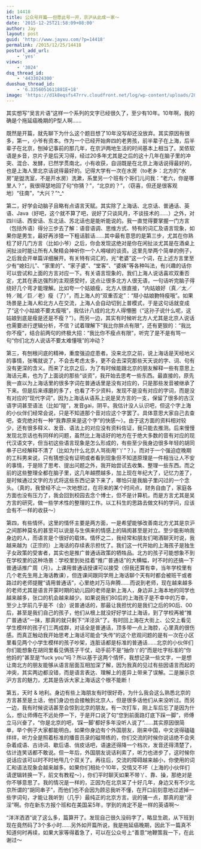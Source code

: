 ```yaml
---
id: 14418
title: 公众号开篇——但愿此号一开，京沪从此成一家～
date: '2015-12-25T21:58:09+08:00'
author: Jay
layout: post
guid: 'http://www.jayxu.com/?p=14418'
permalink: /2015/12/25/14418
posturl_add_url:
    - 'yes'
views:
    - '3024'
dsq_thread_id:
    - '4433024300'
duoshuo_thread_id:
    - '6.3356051611881E+18'
image: 'https://d1k8eqsfs47rrv.cloudfront.net/log/wp-content/uploads/2015/12/201502130907531324.jpg'
---
```


<p class="p1"><span class="s1">其实想写“吴言片语”这样一个系列的文字已经很久了，至少有10年。10年啊，我的确是个拖延癌晚期的P型人啊……</span></p>
<p class="p1"><span class="s1">既然是开篇，就先聊下为什么这个题目想了10年没写却还没放弃。其实原因有很多，第一，小爷有资本。作为一个已经开始奔四的老男孩，前半辈子在上海，后半辈子在北京，刨掉记事前的那几年，在京沪两地生活的时间基本上相当了。吴侬软语是乡音，京片子是后天习得，经过20多年尤其是之后的这十几年在脑子里的冲突、混合、发酵，已然学贯南北，小有收获，自诩既是在北京上海话说得最好的，也是上海人里北京话说得最好的。记得大学有一次在水房（to老乡：北方的“水房”是盥洗室，不是开水房）洗漱，系里另一个班有个哥们儿问我：“老六，你是哪里人？”，我很得瑟地回了句“你猜？”，“北京的？”，（窃喜，但还是很客观地）“往南”，“大兴？”^_^</span></p>
<p class="p1"><span class="s1">第二，好学会动脑子且略有点语言天赋。其实除了上海话、北京话、普通话、英语、Java（好吧，这个就不算了吧，说好了只谈风月，不谈技术的……）之外，对四川话、西安话、东北话、苏北话也是能听能说的。我一直觉得要掌握一门方言（包括外语）得分三步去了解：语音语调、思维方式、特有的词汇及语言现象，如果你是男生，最好再涉猎一下粗话脏话……其中最有意思的是第三步，尤其在你熟稔了好几门方言（比如小爷）之后，你会发现这绝对是你在闲扯淡尤其是在酒桌上闲扯淡时能让所有人聚精会神听你一个人嘚啵的谈资。这里先举两个简单的例子，之后我会开单篇详细展开。有关特有词汇的，光“老婆”这一个词，在上述方言里至少有“媳妇儿”、“家里的”、“家子婆”、“堂客”、“婆姨”等各种叫法，有兴趣的话你可以尝试和上面的方言对应一下。有关语言现象的，我们上海人说话喜欢双重否定，尤其在表达强烈的主观感受时，这点让很多北方人很无语，一句话听完脑子得绕好几个弯才能理解。比如夸一个姑娘瘦，北方人很直接，“内姑娘好（真／太／特／贼／巨／老）瘦（了）”，而上海人的“双重否定”：“搿小姑娘</span><span class="s2">覅</span><span class="s1">特瘦哦”。如果场景是上海人和北方人在交流，上海人会自动切到上普模式，于是这句话就变成了“这个小姑娘不要太瘦哦”，我估计八成的北方人得懵圈（“这孙子说什么呢，这姑娘到底是瘦是还是不瘦？”）。而另一边，其实有时候听北方人尤其是北京人说话也需要进行逻辑分析，不信？试着理解下“我比你胖点有限”，还有更狠的：“我比你不瘦”，结合前两句的终极大招：“我比你不瘦点有限”，听完了是不是有骂一句“你们北方人说话不要太难懂哦”的冲动？</span></p>
<p class="p1"><span class="s1">第三，有刨根问底的精神，重度强迫症患者。没来北京之前，说上海话是天经地义的事情，张嘴就说了，不会去考虑太多，更不会去深究那些天天说的字、词、句有没有更深的含义。而来了北京之后，为了有时候能跟北京的朋友解释一些有意思上海话元素，也为了上面说的那些“谈资”，我开始去思考一些东西。最直接的，原先我一直以为上海话里的很多字词在普通话里是没有对应的，只是那些发音被继承了下来。但是后来琢磨的多了，也看了不少资料，发现不是没有对应的字词，而是没有对应的“现代字词”，因为上海话从语系上说是吴方言的一支，保留了很多的古汉语字词甚至语法（比如“隑”，发音gai，阴平。我估计没人认识吧，但这个字上海的小伙伴们经常会说，只是不知道那个音对应这个字罢了。具体意思大家自己去查吧，查完绝对有一种“我靠原来是这个字”的快感～）。由于这方面的资料相对较少，还有很多释义、发音、语法上的对应没有资料佐证，我只能去推测。后来慢慢发现北京话也有同样的问题，虽然比上海话好的地方在于绝大多数的音有对应的现代汉语文字，但当初这些语言现象是怎么形成的，有些至少我身边很多年轻的胡同串子已经解释不清了（比如为什么北京人骂街用“丫”？）。而对于一个强迫症晚期的工科男来说，只有猜想没有证明或者看到现象但不知道原理是一件相当让人不安的事情，于是除了思考、提出问题之外，我开始尝试去收集、整理一些东西。而之前的这些整理全都在脑子里，这几年越攒越多，加上现在年纪大了，记忆力差了，是时候通过文字的方式将这些东西记录下来了，哪怕只是我脑子里闪过的一个念头。（真的，我曾经不止一次地想过，在将来的某个时间点，财务自由了，家庭各方面也没有压力了，我会回到校园去念个博士，但不是计算机，而是方言尤其是吴方言的研究，做一些学术性的整理的工作。以工科生的思路去做文科的学问，应该会有不一样的收获～）</span></p>
<p class="p1"><span class="s1">第四，有些情怀。这里的情怀主要是两方面，一是希望能够改善南北方尤其是京沪之间那种莫名的甚至可以说是与生俱来的情感上的隔阂甚至是对立。至少能影响我身边的人，而语言是个很好的载体。情怀之二，我经常和朋友们喝酒聊天时说，我越来越为（正宗的）上海话的存续表示担忧了。我们这一代开始的上海孩子是独生子女政策的受害者，其实也是推广普通话政策的牺牲品。北方的孩子可能想象不到在学校里的这种场景：学校里到处挂着“推广普通话”的大横幅，时不时的还搞一下普通话推广周（月）。上课用普通话授课可以接受（但我还算有幸，当年学校里有几个老先生用上海话教课），但连课间跟同学用上海话聊个天有时都会被班干或者路过的老师提醒“请用普通话”，心里绝对万马奔腾……而说到老师，现在越来越多的老师尤其是语言开蒙时期的幼儿园的老师是新上海人，身边非上海本地的同学也越来越多，张口的机会越来越少。如果说我们80后的上海孩子是不幸中的万幸，至少上学前几乎是不（会）说普通话的，那最让我担忧的是我们之后的90后、00后，甚至是我们自己的孩子，他们从根上就没好好学过上海话，到了学校再被“推广普通话”一抹，那真的就只剩下“洋泾浜”了。有时回上海在大街上、公交上看见学生模样的孩子们三两成群，对话全是普通话，顶多带一点上海腔，心里真的很伤感。而真正触动我开始思考上海话可能会“失传”的这个悲观问题的是有一次在小区里看见两个小学生模样的孩子吵架，连脏话都是标准的普通话……北京的小伙伴们你们能想象在胡同里看见俩孩子干仗，动手前不是“抽你丫的”而是吐字标准的“你他妈的”甚至是“fuck you”吗？所以基于这两个情怀，我想记录一些文字，一是想让南北方的朋友能够从语言层面互相加深了解，因为我真的见过有些因语言而起的冲突，其实两边都没错，而是语言表达、理解上的差异上带来了误解。二是展示京沪方言的魅力，尤其是告诉大家上海话这个根不能断！</span></p>
<p class="p1"><span class="s1">第五，天时 &amp; 地利。身边有些上海朋友有时很好奇，为什么我会这么熟悉北京的方言甚至是土话，他们身边也会接触到北京人，但是很多话他们从来没听过。而另一边，我有时候说话甚至会惊到北京的朋友。有一次打车，刚上车后忘了是因为什么，想让师傅在不远处停一下，于是开口说了句“您到前面路灯底下踩一脚”，师傅立马兴奋了，“你是北京的吧，‘踩一脚’都好多年没听人说了”……其实原因很简单，举个例子大家都能明白。如果你身边有个外国朋友，刚来中国，中文说得磕磕绊绊，听力全是照着标准的播音员录的磁带练的，你们交流的时候你说话绝不会夹杂着成语、古诗词、歇后语、俏皮话吧，语速还得降一个档次，发音还得清楚了，估计连笑话都不敢说。但一年后，外国朋友说话利索了，听力也进步了，这时候你说话应该可以时不时地甩几个双关了。再往后，交流的障碍越来越小，你使用的词汇和语法现象会越来越多。如果你们相处个10年，交情又不坏（上海的小伙伴们请逻辑转换一下，前文有教程～），你们平时聊天如果不带丫、靠、操，那绝对是你不够意思了。我的情况是一样的，正因为在北京呆了十好几年，身边又有不少北京所谓的“胡同串子”，而他们也不会因为顾忌我听不懂，在开口前刻意地过滤掉一些字词句，才能让我听到（几乎）最纯正的北京方言。说的骚一点，那真的是“浸淫”啊。你在新东方报个班和在美国呆5年，学到的肯定不是一样的英语啊～</span></p>
<p class="p1"><span class="s1">“洋洋洒洒”说了这么多，篇算开了。发现自己很久没码字了，略显生疏，从下班到现在竟然码了3个多小时……另外如开篇所说，我是拖延癌晚期，因此下一篇真不知道何时再续，如果大家等得着急了，可以在公众号上“善意”地鞭策我一下，在此谢过～</span></p>